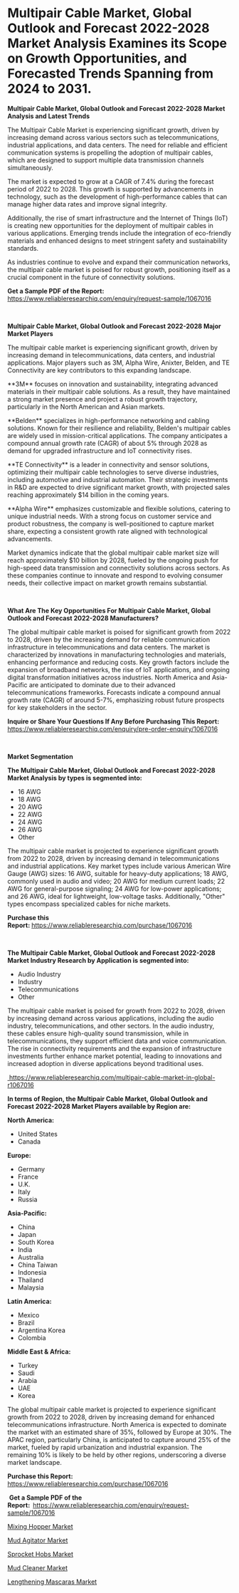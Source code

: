 <p><h1>Multipair Cable Market, Global Outlook and Forecast 2022-2028 Market Analysis Examines its Scope on Growth Opportunities, and Forecasted Trends Spanning from 2024 to 2031.</h1></p><p><strong>Multipair Cable Market, Global Outlook and Forecast 2022-2028 Market Analysis and Latest Trends</strong></p>
<p><p>The Multipair Cable Market is experiencing significant growth, driven by increasing demand across various sectors such as telecommunications, industrial applications, and data centers. The need for reliable and efficient communication systems is propelling the adoption of multipair cables, which are designed to support multiple data transmission channels simultaneously. </p><p>The market is expected to grow at a CAGR of 7.4% during the forecast period of 2022 to 2028. This growth is supported by advancements in technology, such as the development of high-performance cables that can manage higher data rates and improve signal integrity. </p><p>Additionally, the rise of smart infrastructure and the Internet of Things (IoT) is creating new opportunities for the deployment of multipair cables in various applications. Emerging trends include the integration of eco-friendly materials and enhanced designs to meet stringent safety and sustainability standards. </p><p>As industries continue to evolve and expand their communication networks, the multipair cable market is poised for robust growth, positioning itself as a crucial component in the future of connectivity solutions.</p></p>
<p><strong>Get a Sample PDF of the Report:&nbsp;</strong> <a href="https://www.reliableresearchiq.com/enquiry/request-sample/1067016">https://www.reliableresearchiq.com/enquiry/request-sample/1067016</a></p>
<p>&nbsp;</p>
<p><strong>Multipair Cable Market, Global Outlook and Forecast 2022-2028 Major Market Players</strong></p>
<p><p>The multipair cable market is experiencing significant growth, driven by increasing demand in telecommunications, data centers, and industrial applications. Major players such as 3M, Alpha Wire, Anixter, Belden, and TE Connectivity are key contributors to this expanding landscape.</p><p>**3M** focuses on innovation and sustainability, integrating advanced materials in their multipair cable solutions. As a result, they have maintained a strong market presence and project a robust growth trajectory, particularly in the North American and Asian markets.</p><p>**Belden** specializes in high-performance networking and cabling solutions. Known for their resilience and reliability, Belden's multipair cables are widely used in mission-critical applications. The company anticipates a compound annual growth rate (CAGR) of about 5% through 2028 as demand for upgraded infrastructure and IoT connectivity rises.</p><p>**TE Connectivity** is a leader in connectivity and sensor solutions, optimizing their multipair cable technologies to serve diverse industries, including automotive and industrial automation. Their strategic investments in R&D are expected to drive significant market growth, with projected sales reaching approximately $14 billion in the coming years.</p><p>**Alpha Wire** emphasizes customizable and flexible solutions, catering to unique industrial needs. With a strong focus on customer service and product robustness, the company is well-positioned to capture market share, expecting a consistent growth rate aligned with technological advancements.</p><p>Market dynamics indicate that the global multipair cable market size will reach approximately $10 billion by 2028, fueled by the ongoing push for high-speed data transmission and connectivity solutions across sectors. As these companies continue to innovate and respond to evolving consumer needs, their collective impact on market growth remains substantial.</p></p>
<p>&nbsp;</p>
<p><strong>What Are The Key Opportunities For Multipair Cable Market, Global Outlook and Forecast 2022-2028 Manufacturers?</strong></p>
<p><p>The global multipair cable market is poised for significant growth from 2022 to 2028, driven by the increasing demand for reliable communication infrastructure in telecommunications and data centers. The market is characterized by innovations in manufacturing technologies and materials, enhancing performance and reducing costs. Key growth factors include the expansion of broadband networks, the rise of IoT applications, and ongoing digital transformation initiatives across industries. North America and Asia-Pacific are anticipated to dominate due to their advanced telecommunications frameworks. Forecasts indicate a compound annual growth rate (CAGR) of around 5-7%, emphasizing robust future prospects for key stakeholders in the sector.</p></p>
<p><strong>Inquire or Share Your Questions If Any Before Purchasing This Report:</strong> <a href="https://www.reliableresearchiq.com/enquiry/pre-order-enquiry/1067016">https://www.reliableresearchiq.com/enquiry/pre-order-enquiry/1067016</a></p>
<p>&nbsp;</p>
<p><strong>Market Segmentation</strong></p>
<p><strong>The Multipair Cable Market, Global Outlook and Forecast 2022-2028 Market Analysis by types is segmented into:</strong></p>
<p><ul><li>16 AWG</li><li>18 AWG</li><li>20 AWG</li><li>22 AWG</li><li>24 AWG</li><li>26 AWG</li><li>Other</li></ul></p>
<p><p>The multipair cable market is projected to experience significant growth from 2022 to 2028, driven by increasing demand in telecommunications and industrial applications. Key market types include various American Wire Gauge (AWG) sizes: 16 AWG, suitable for heavy-duty applications; 18 AWG, commonly used in audio and video; 20 AWG for medium current loads; 22 AWG for general-purpose signaling; 24 AWG for low-power applications; and 26 AWG, ideal for lightweight, low-voltage tasks. Additionally, "Other" types encompass specialized cables for niche markets.</p></p>
<p><strong>Purchase this Report:&nbsp;</strong><a href="https://www.reliableresearchiq.com/purchase/1067016">https://www.reliableresearchiq.com/purchase/1067016</a></p>
<p>&nbsp;</p>
<p><strong>The Multipair Cable Market, Global Outlook and Forecast 2022-2028 Market Industry Research by Application is segmented into:</strong></p>
<p><ul><li>Audio Industry</li><li>Industry</li><li>Telecommunications</li><li>Other</li></ul></p>
<p><p>The multipair cable market is poised for growth from 2022 to 2028, driven by increasing demand across various applications, including the audio industry, telecommunications, and other sectors. In the audio industry, these cables ensure high-quality sound transmission, while in telecommunications, they support efficient data and voice communication. The rise in connectivity requirements and the expansion of infrastructure investments further enhance market potential, leading to innovations and increased adoption in diverse applications beyond traditional uses.</p></p>
<p><a href="https://www.reliableresearchiq.com/multipair-cable-market-in-global-r1067016">&nbsp;https://www.reliableresearchiq.com/multipair-cable-market-in-global-r1067016</a></p>
<p><strong>In terms of Region, the Multipair Cable Market, Global Outlook and Forecast 2022-2028 Market Players available by Region are:</strong></p>
<p>
    <p> <strong> North America: </strong>
        <ul>
            <li>United States</li>
            <li>Canada</li>
        </ul>
        </p> 
    <p> <strong> Europe: </strong>
        <ul>
            <li>Germany</li>
            <li>France</li>
            <li>U.K.</li>
            <li>Italy</li>
            <li>Russia</li>
        </ul>
        </p> 
    <p> <strong> Asia-Pacific: </strong>
        <ul>
            <li>China</li>
            <li>Japan</li>
            <li>South Korea</li>
            <li>India</li>
            <li>Australia</li>
            <li>China Taiwan</li>
            <li>Indonesia</li>
            <li>Thailand</li>
            <li>Malaysia</li>
        </ul>
        </p> 
    <p> <strong> Latin America: </strong>
        <ul>
            <li>Mexico</li>
            <li>Brazil</li>
            <li>Argentina Korea</li>
            <li>Colombia</li>
        </ul>
        </p> 
    <p> <strong> Middle East & Africa: </strong>
        <ul>
            <li>Turkey</li>
            <li>Saudi</li>
            <li>Arabia</li>
            <li>UAE</li>
            <li>Korea</li>
        </ul>
    </p>
    </p>
<p><p>The global multipair cable market is projected to experience significant growth from 2022 to 2028, driven by increasing demand for enhanced telecommunications infrastructure. North America is expected to dominate the market with an estimated share of 35%, followed by Europe at 30%. The APAC region, particularly China, is anticipated to capture around 25% of the market, fueled by rapid urbanization and industrial expansion. The remaining 10% is likely to be held by other regions, underscoring a diverse market landscape.</p></p>
<p><strong>Purchase this Report: </strong><a href="https://www.reliableresearchiq.com/purchase/1067016">https://www.reliableresearchiq.com/purchase/1067016</a></p>
<p>&nbsp;<strong>Get a Sample PDF of the Report:&nbsp;&nbsp;</strong><a href="https://www.reliableresearchiq.com/enquiry/request-sample/1067016">https://www.reliableresearchiq.com/enquiry/request-sample/1067016</a></p>
<p><strong></strong></p>
<p><p><a href="https://www.linkedin.com/pulse/mixing-hopper-market-outlook-complete-industry-analysis-2024-wnpfe?trackingId=4SMMDWr%2FQTuJ3%2BHL1bgwFA%3D%3D">Mixing Hopper Market</a></p><p><a href="https://www.linkedin.com/pulse/mud-agitator-market-indicators-size-regional-breakdown-rhere?trackingId=3leXFqvuakrZ%2BQrtJb2Wgw%3D%3D">Mud Agitator Market</a></p><p><a href="https://www.linkedin.com/pulse/global-sprocket-hobs-market-status-2024-2031-forecast-region-2owce?trackingId=6LwbFiaKQRKPcnHlBx9J8g%3D%3D">Sprocket Hobs Market</a></p><p><a href="https://www.linkedin.com/pulse/mud-cleaner-market-size-growing-cagr-147-report-covers-analysis-dp9me?trackingId=2NwBxnhASNCfWgfBNVY3Iw%3D%3D">Mud Cleaner Market</a></p><p><a href="https://www.linkedin.com/pulse/lengthening-mascaras-market-strategic-insights-product-evolution-qhhke?trackingId=bnJETU3jRPWAoeQaOFR2Bw%3D%3D">Lengthening Mascaras Market</a></p></p>